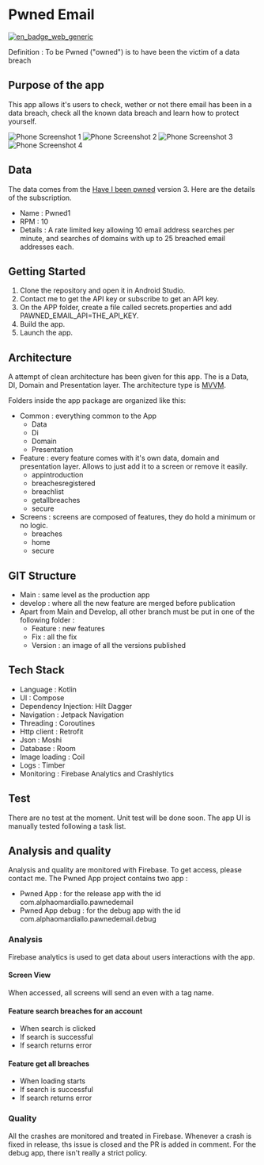 # Pwned Email
[![en_badge_web_generic](https://github.com/AlphaOmarDiallo/PwnedEmail/assets/73855044/5a6067f0-5552-46d7-afb6-c78ccc52d0d5)](https://play.google.com/store/apps/details?id=com.alphaomardiallo.pawnedemail&hl=fr)

Definition : To be Pwned ("owned") is to have been the victim of a data breach

## Purpose of the app
This app allows it's users to check, wether or not there email has been in a data breach, check all the known data breach and learn how to protect yourself.

![Phone Screenshot 1](https://github.com/AlphaOmarDiallo/PwnedEmail/assets/73855044/ac391275-dd6c-48d0-b2fa-6b4d785479ce)
![Phone Screenshot 2](https://github.com/AlphaOmarDiallo/PwnedEmail/assets/73855044/f5f490d7-0a69-49ce-8e27-d59073d035db)
![Phone Screenshot 3](https://github.com/AlphaOmarDiallo/PwnedEmail/assets/73855044/0c6597db-7d98-4e13-90ec-c8c2a937b81c)
![Phone Screenshot 4](https://github.com/AlphaOmarDiallo/PwnedEmail/assets/73855044/ea7af68f-7caf-4ce2-9af4-8d3be71061f8)

## Data
The data comes from the [Have I been pwned](https://haveibeenpwned.com/API/v3) version 3. Here are the details of the subscription.
* Name : Pwned1
* RPM : 10
* Details : A rate limited key allowing 10 email address searches per minute, and searches of domains with up to 25 breached email addresses each.

## Getting Started
1. Clone the repository and open it in Android Studio.
2. Contact me to get the API key or subscribe to get an API key.
3. On the APP folder, create a file called secrets.properties and add PAWNED_EMAIL_API=THE_API_KEY.
4. Build the app.
5. Launch the app.

## Architecture
A attempt of clean architecture has been given for this app. The is a Data, DI, Domain and Presentation layer. 
The architecture type is [MVVM](https://developer.android.com/topic/architecture).

Folders inside the app package are organized like this: 
* Common : everything common to the App
  * Data
  * Di
  * Domain
  * Presentation
* Feature : every feature comes with it's own data, domain and presentation layer. Allows to just add it to a screen or remove it easily.
  * appintroduction
  * breachesregistered
  * breachlist
  * getallbreaches
  * secure
* Screens : screens are composed of features, they do hold a minimum or no logic.
  * breaches
  * home
  * secure

## GIT Structure
* Main : same level as the production app
* develop : where all the new feature are merged before publication
* Apart from Main and Develop, all other branch must be put in one of the following folder :
  * Feature : new features
  * Fix : all the fix
  * Version : an image of all the versions published

## Tech Stack
* Language : Kotlin
* UI : Compose
* Dependency Injection: Hilt Dagger
* Navigation : Jetpack Navigation
* Threading : Coroutines
* Http client : Retrofit
* Json : Moshi
* Database : Room
* Image loading : Coil
* Logs : Timber
* Monitoring : Firebase Analytics and Crashlytics

## Test
There are no test at the moment. Unit test will be done soon. 
The app UI is manually tested following a task list.

## Analysis and quality
Analysis and quality are monitored with Firebase. To get access, please contact me. 
The Pwned App project contains two app : 
* Pwned App : for the release app with the id com.alphaomardiallo.pawnedemail
* Pwned App debug : for the debug app with the id com.alphaomardiallo.pawnedemail.debug

### Analysis
Firebase analytics is used to get data about users interactions with the app.

#### Screen View

When accessed, all screens will send an even with a tag name.

#### Feature search breaches for an account

* When search is clicked
* If search is successful
* If search returns error

#### Feature get all breaches

* When loading starts
* If search is successful
* If search returns error

### Quality
All the crashes are monitored and treated in Firebase. Whenever a crash is fixed in release, ths issue is closed and the PR is added in comment.
For the debug app, there isn't really a strict policy. 

